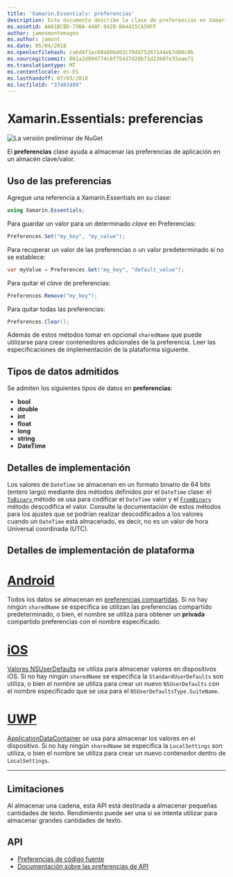 ```yaml
---
title: 'Xamarin.Essentials: preferencias'
description: Este documento describe la clase de preferencias en Xamarin.Essentials, que guarda las preferencias de aplicación en un almacén clave/valor. Describe cómo usar la clase y los tipos de datos que se pueden almacenar.
ms.assetid: AA81BCBD-79BA-448F-942B-BA4415CA50FF
author: jamesmontemagno
ms.author: jamont
ms.date: 05/04/2018
ms.openlocfilehash: ca6d4f1ec60a80b483c79dd75267144e67d80c0b
ms.sourcegitcommit: 081a2d094774c6f75437d28b71d22607e33aae71
ms.translationtype: MT
ms.contentlocale: es-ES
ms.lasthandoff: 07/03/2018
ms.locfileid: "37403499"
---
```

# <a name="xamarinessentials-preferences"></a>Xamarin.Essentials: preferencias

![La versión preliminar de NuGet](~/media/shared/pre-release.png)

El **preferencias** clase ayuda a almacenar las preferencias de aplicación en un almacén clave/valor.

## <a name="using-preferences"></a>Uso de las preferencias

Agregue una referencia a Xamarin.Essentials en su clase:

```csharp
using Xamarin.Essentials;
```

Para guardar un valor para un determinado _clave_ en Preferencias:

```csharp
Preferences.Set("my_key", "my_value");
```

Para recuperar un valor de las preferencias o un valor predeterminado si no se establece:

```csharp
var myValue = Preferences.Get("my_key", "default_value");
```

Para quitar el _clave_ de preferencias:

```csharp
Preferences.Remove("my_key");
```

Para quitar todas las preferencias:

```csharp
Preferences.Clear();
```

Además de estos métodos tomar en opcional `sharedName` que puede utilizarse para crear contenedores adicionales de la preferencia. Leer las especificaciones de implementación de la plataforma siguiente.

## <a name="supported-data-types"></a>Tipos de datos admitidos

Se admiten los siguientes tipos de datos en **preferencias**:

- **bool**
- **double**
- **int**
- **float**
- **long**
- **string**
- **DateTime**

## <a name="implementation-details"></a>Detalles de implementación

Los valores de `DateTime` se almacenan en un formato binario de 64 bits (entero largo) mediante dos métodos definidos por el `DateTime` clase: el [ `ToBinary` ](xref:System.DateTime.ToBinary) método se usa para codificar el `DateTime` valor y el [ `FromBinary` ](xref:System.DateTime.FromBinary(System.Int64)) método descodifica el valor. Consulte la documentación de estos métodos para los ajustes que se podrían realizar descodificados a los valores cuando un `DateTime` está almacenado, es decir, no es un valor de hora Universal coordinada (UTC).

## <a name="platform-implementation-specifics"></a>Detalles de implementación de plataforma

# <a name="androidtabandroid"></a>[Android](#tab/android)

Todos los datos se almacenan en [preferencias compartidas](https://developer.android.com/training/data-storage/shared-preferences.html). Si no hay ningún `sharedName` se especifica se utilizan las preferencias compartido predeterminado, o bien, el nombre se utiliza para obtener un **privada** compartido preferencias con el nombre especificado.

# <a name="iostabios"></a>[iOS](#tab/ios)

[Valores NSUserDefaults](https://docs.microsoft.com/en-us/xamarin/ios/app-fundamentals/user-defaults) se utiliza para almacenar valores en dispositivos iOS. Si no hay ningún `sharedName` se especifica la `StandardUserDefaults` son utiliza, o bien el nombre se utiliza para crear un nuevo `NSUserDefaults` con el nombre especificado que se usa para el `NSUserDefaultsType.SuiteName`.

# <a name="uwptabuwp"></a>[UWP](#tab/uwp)

[ApplicationDataContainer](https://docs.microsoft.com/en-us/uwp/api/windows.storage.applicationdatacontainer) se usa para almacenar los valores en el dispositivo. Si no hay ningún `sharedName` se especifica la `LocalSettings` son utiliza, o bien el nombre se utiliza para crear un nuevo contenedor dentro de `LocalSettings`.

--------------

## <a name="limitations"></a>Limitaciones

Al almacenar una cadena, esta API está destinada a almacenar pequeñas cantidades de texto.  Rendimiento puede ser una si se intenta utilizar para almacenar grandes cantidades de texto.

## <a name="api"></a>API

- [Preferencias de código fuente](https://github.com/xamarin/Essentials/tree/master/Xamarin.Essentials/Preferences)
- [Documentación sobre las preferencias de API](xref:Xamarin.Essentials.Preferences)
